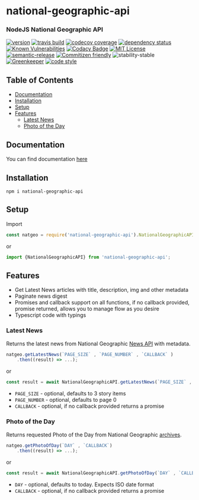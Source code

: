 # national-geographic-api

### NodeJS National Geographic API
[![version](https://img.shields.io/npm/v/national-geographic-api.svg)](http://npm.im/national-geographic-api)
[![travis build](https://img.shields.io/travis/crisboarna/national-geographic-api.svg)](https://travis-ci.org/crisboarna/national-geographic-api)
[![codecov coverage](https://img.shields.io/codecov/c/github/crisboarna/national-geographic-api.svg)](https://codecov.io/gh/crisboarna/national-geographic-api)
[![dependency status](https://img.shields.io/david/crisboarna/national-geographic-api.svg)](https://david-dm.org/crisboarna/national-geographic-api)
[![Known Vulnerabilities](https://app.snyk.io/test/github/crisboarna/national-geographic-api/badge.svg?targetFile=package.json)](https://snyk.io/test/github/crisboarna/national-geographic-api?targetFile=package.json)
[![Codacy Badge](https://api.codacy.com/project/badge/Grade/8d87ae38dea34aa09d0daa0ab81b81cd)](https://www.codacy.com/app/crisboarna/national-geographic-api?utm_source=github.com&amp;utm_medium=referral&amp;utm_content=crisboarna/national-geographic-api&amp;utm_campaign=Badge_Grade)
[![MIT License](https://img.shields.io/npm/l/national-geographic-api.svg)](http://opensource.org/licenses/MIT)
[![semantic-release](https://img.shields.io/badge/%20%20%F0%9F%93%A6%F0%9F%9A%80-semantic--release-e10079.svg?style=flat-square)](https://github.com/semantic-release/semantic-release)
[![Commitizen friendly](https://img.shields.io/badge/commitizen-friendly-brightgreen.svg?style=flat-square)](http://commitizen.github.io/cz-cli/)
![stability-stable](https://img.shields.io/badge/stability-stable-green.svg)
[![Greenkeeper](https://badges.greenkeeper.io/crisboarna/national-geographic-api.svg)](https://greenkeeper.io/)
[![code style](https://img.shields.io/badge/code%20style-airbnb-brightgreen.svg)](https://img.shields.io/badge/code%20style-airbnb-brightgreen.svg)

## Table of Contents
* [Documentation](#documentation)
* [Installation](#installation)
* [Setup](#setup)
* [Features](#features)
  * [Latest News](#latest-news)
  * [Photo of the Day](#photo-of-the-day)

## Documentation
You can find documentation [here](https://crisboarna.github.io/national-geographic-api/)
## Installation
```
npm i national-geographic-api
```

## Setup

Import
```javascript
const natgeo = require('national-geographic-api').NationalGeographicAPI;
```
or
```typescript
import {NationalGeographicAPI} from 'national-geographic-api';
```

## Features

- Get Latest News articles with title, description, img and other metadata
- Paginate news digest
- Promises and callback support on all functions, if no callback provided, promise returned, allows you to manage flow as you desire 
- Typescript code with typings

### Latest News

Returns the latest news from National Geographic [News API](https://www.nationalgeographic.com/latest-stories/) with metadata.
```javascript
natgeo.getLatestNews(`PAGE_SIZE` , `PAGE_NUMBER` , `CALLBACK` )
    .then((result) => ...);
```
or
```typescript
const result = await NationalGeographicAPI.getLatestNews(`PAGE_SIZE` , `PAGE_NUMBER` , `CALLBACK`);
```

- `PAGE_SIZE` - optional, defaults to 3 story items
- `PAGE_NUMBER` - optional, defaults to page 0
- `CALLBACK` - optional, if no callback provided returns a promise

### Photo of the Day

Returns requested Photo of the Day from National Geographic [archives](https://www.nationalgeographic.com/photography/photo-of-the-day/).
```javascript
natgeo.getPhotoOfDay(`DAY` , `CALLBACK`)
    .then((result) => ...);
```
or
```typescript
const result = await NationalGeographicAPI.getPhotoOfDay(`DAY` , `CALLBACK`);
```

- `DAY` - optional, defaults to today. Expects ISO date format
- `CALLBACK` - optional, if no callback provided returns a promise